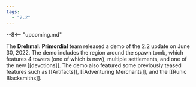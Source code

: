 ```yaml
---
tags:
  - "2.2"
---
```


--8<-- "upcoming.md"

The **Drehmal: Primordial** team released a demo of the 2.2 update on June 30, 2022. The demo includes the region around the spawn tomb, which features 4 towers (one of which is new), multiple settlements, and one of the new [[devotions]]. The demo also featured some previously teased features such as [[Artifacts]], [[Adventuring Merchants]], and the [[Runic Blacksmiths]].